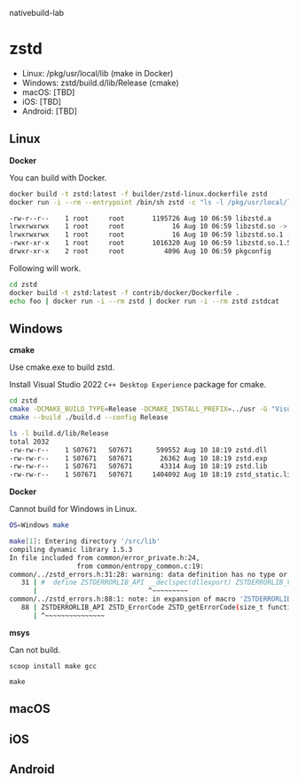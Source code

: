 nativebuild-lab

# zstd

* Linux: /pkg/usr/local/lib (make in Docker)
* Windows: zstd/build.d/lib/Release (cmake)
* macOS: [TBD]
* iOS: [TBD]
* Android: [TBD]

## Linux

**Docker**

You can build with Docker.

```bash
docker build -t zstd:latest -f builder/zstd-linux.dockerfile zstd
docker run -i --rm --entrypoint /bin/sh zstd -c "ls -l /pkg/usr/local/lib"

-rw-r--r--    1 root     root       1195726 Aug 10 06:59 libzstd.a
lrwxrwxrwx    1 root     root            16 Aug 10 06:59 libzstd.so -> libzstd.so.1.5.3
lrwxrwxrwx    1 root     root            16 Aug 10 06:59 libzstd.so.1 -> libzstd.so.1.5.3
-rwxr-xr-x    1 root     root       1016320 Aug 10 06:59 libzstd.so.1.5.3
drwxr-xr-x    2 root     root          4096 Aug 10 06:59 pkgconfig
```

Following will work.

```bash
cd zstd
docker build -t zstd:latest -f contrib/docker/Dockerfile .
echo foo | docker run -i --rm zstd | docker run -i --rm zstd zstdcat
```

## Windows


**cmake**

Use cmake.exe to build zstd.

Install Visual Studio 2022 `C++ Desktop Experience` package for cmake.

```bash
cd zstd
cmake -DCMAKE_BUILD_TYPE=Release -DCMAKE_INSTALL_PREFIX=../usr -G "Visual Studio 17 2022" -Wno-dev -S build/cmake -B build.d
cmake --build ./build.d --config Release
```

```bash
ls -l build.d/lib/Release
total 2032
-rw-rw-r--    1 S07671   S07671      599552 Aug 10 18:19 zstd.dll
-rw-rw-r--    1 S07671   S07671       26362 Aug 10 18:19 zstd.exp
-rw-rw-r--    1 S07671   S07671       43314 Aug 10 18:19 zstd.lib
-rw-rw-r--    1 S07671   S07671     1404092 Aug 10 18:19 zstd_static.lib
```


**Docker**

Cannot build for Windows in Linux.

```bash
OS=Windows make

make[1]: Entering directory '/src/lib'
compiling dynamic library 1.5.3
In file included from common/error_private.h:24,
                 from common/entropy_common.c:19:
common/../zstd_errors.h:31:28: warning: data definition has no type or storage class
   31 | #  define ZSTDERRORLIB_API __declspec(dllexport) ZSTDERRORLIB_VISIBILITY
      |                            ^~~~~~~~~~
common/../zstd_errors.h:88:1: note: in expansion of macro 'ZSTDERRORLIB_API'
   88 | ZSTDERRORLIB_API ZSTD_ErrorCode ZSTD_getErrorCode(size_t functionResult);
      | ^~~~~~~~~~~~~~~~
```


**msys**

Can not build.

```
scoop install make gcc
```

```
make
```


## macOS

## iOS

## Android
